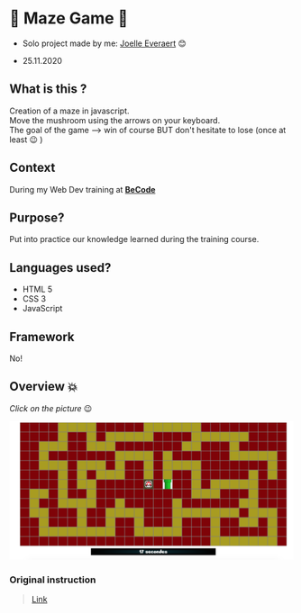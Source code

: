 # :mushroom: Maze Game :mushroom:


* Solo project made by me: [Joelle Everaert](https://github.com/Joelle-Everaert) :blush:

* 25.11.2020

## What is this ?
Creation of a maze in javascript. </br>
Move the mushroom using the arrows on your keyboard. </br>
The goal of the game --> win of course BUT don't hesitate to lose (once at least :wink: )



## Context  

During my Web Dev training at **[BeCode](https://becode.org)**


## Purpose?
Put into practice our knowledge learned during the training course.


## Languages used?
* HTML 5
* CSS 3
* JavaScript


## Framework
No! 

## Overview :collision:
*Click on the picture* :wink:

[![little overview](Overview.png)](https://joelle-everaert.github.io/Amazeing/)

### Original instruction

> [Link](https://github.com/becodeorg/bxl-hopper-1-25/tree/master/The%20Hill/projects/2.amazeing)